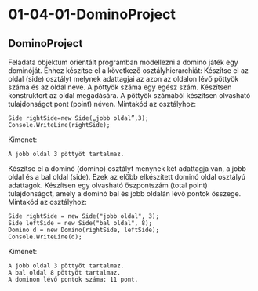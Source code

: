 # 01-04-01-DominoProject
## DominoProject
Feladata objektum orientált programban modellezni a dominó játék egy dominóját. Ehhez készítse el a következő osztályhierarchiát:
Készítse el az oldal (side) osztályt melynek adattagjai az azon az oldalon lévő pöttyök száma és az oldal neve. A pöttyök száma egy egész szám. Készítsen konstruktort az oldal megadására. A pöttyök számából készítsen olvasható tulajdonságot pont (point) néven. 
Mintakód az osztályhoz:
```
Side rightSide=new Side(„jobb oldal”,3);
Console.WriteLine(rightSide);
```
Kimenet:
```
A jobb oldal 3 pöttyöt tartalmaz.
```
Készítse el a dominó (domino) osztályt menynek két adattagja van, a jobb oldal és a bal oldal (side). Ezek az előbb elkészített dominó oldal osztályú adattagok. Készítsen egy olvasható őszpontszám (total point) tulajdonságot, amely a dominó bal és jobb oldalán lévő pontok összege.
Mintakód az osztályhoz:
```      
Side rightSide = new Side("jobb oldal", 3);
Side leftSide = new Side("bal oldal", 8);
Domino d = new Domino(rightSide, leftSide);
Console.WriteLine(d);
```
Kimenet:
```
A jobb oldal 3 pöttyöt tartalmaz.
A bal oldal 8 pöttyöt tartalmaz.
A dominon lévő pontok száma: 11 pont.
```
